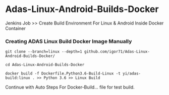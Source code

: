 # Adas-Linux-Android-Builds-Docker
Jenkins Job >> Create Build Environment For Linux &amp; Android Inside Docker Container

### Creating ADAS Linux Build Docker Image Manually
```
git clone --branch=linux --depth=1 github.com/igor71/Adas-Linux-Android-Builds-Docker/

cd Adas-Linux-Android-Builds-Docker

docker build -f Dockerfile.Python3.6-Build-Linux -t yi/adas-build:linux . >> Python 3.6 >> Linux Build
```
Continue with Auto Steps For Docker-Build... file for test build.
